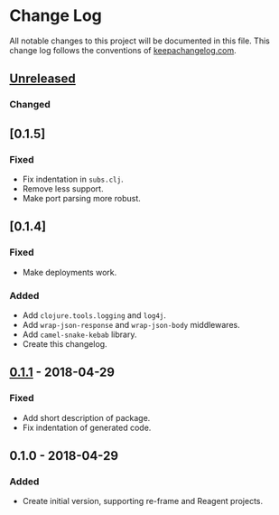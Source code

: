 # Change Log

All notable changes to this project will be documented in this file. This change
log follows the conventions of [keepachangelog.com](http://keepachangelog.com/).

## [Unreleased]
### Changed

## [0.1.5]
### Fixed
- Fix indentation in `subs.clj`.
- Remove less support.
- Make port parsing more robust.

## [0.1.4]
### Fixed
- Make deployments work.

### Added
- Add `clojure.tools.logging` and `log4j`.
- Add `wrap-json-response` and `wrap-json-body` middlewares.
- Add `camel-snake-kebab` library.
- Create this changelog.

## [0.1.1] - 2018-04-29
### Fixed
- Add short description of package.
- Fix indentation of generated code.

## 0.1.0 - 2018-04-29
### Added
- Create initial version, supporting re-frame and Reagent projects.

[Unreleased]: https://github.com/joncol/jco-re-frame-template/compare/0.1.1...HEAD
[0.1.1]: https://github.com/joncol/jco-re-frame-template/compare/0.1.0...0.1.1
